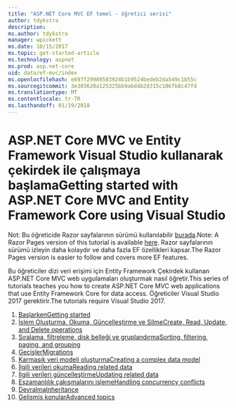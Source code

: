 ```yaml
---
title: "ASP.NET Core MVC EF temel - öğretici serisi"
author: tdykstra
description: 
ms.author: tdykstra
manager: wpickett
ms.date: 10/15/2017
ms.topic: get-started-article
ms.technology: aspnet
ms.prod: asp.net-core
uid: data/ef-mvc/index
ms.openlocfilehash: e697f29989583924b1b9524bedeb2da549c1b55c
ms.sourcegitcommit: 3e303620a125325bb9abd4b2d315c106fb8c47fd
ms.translationtype: MT
ms.contentlocale: tr-TR
ms.lasthandoff: 01/19/2018
---
```

# <a name="getting-started-with-aspnet-core-mvc-and-entity-framework-core-using-visual-studio"></a><span data-ttu-id="7e462-102">ASP.NET Core MVC ve Entity Framework Visual Studio kullanarak çekirdek ile çalışmaya başlama</span><span class="sxs-lookup"><span data-stu-id="7e462-102">Getting started with ASP.NET Core MVC and Entity Framework Core using Visual Studio</span></span>

<span data-ttu-id="7e462-103">Not: Bu öğreticide Razor sayfalarının sürümü kullanılabilir [burada](xref:data/ef-rp/intro).</span><span class="sxs-lookup"><span data-stu-id="7e462-103">Note: A Razor Pages version of this tutorial is available [here](xref:data/ef-rp/intro).</span></span> <span data-ttu-id="7e462-104">Razor sayfalarının sürümü izleyin daha kolaydır ve daha fazla EF özellikleri kapsar.</span><span class="sxs-lookup"><span data-stu-id="7e462-104">The Razor Pages version is easier to follow and covers more EF features.</span></span>

<span data-ttu-id="7e462-105">Bu öğreticiler dizi veri erişimi için Entity Framework Çekirdek kullanan ASP.NET Core MVC web uygulamaları oluşturmak nasıl öğretir.</span><span class="sxs-lookup"><span data-stu-id="7e462-105">This series of tutorials teaches you how to create ASP.NET Core MVC web applications that use Entity Framework Core for data access.</span></span> <span data-ttu-id="7e462-106">Öğreticiler Visual Studio 2017 gerektirir.</span><span class="sxs-lookup"><span data-stu-id="7e462-106">The tutorials require Visual Studio 2017.</span></span>

1. [<span data-ttu-id="7e462-107">Başlarken</span><span class="sxs-lookup"><span data-stu-id="7e462-107">Getting started</span></span>](intro.md)
2. [<span data-ttu-id="7e462-108">İşlem Oluşturma, Okuma, Güncelleştirme ve Silme</span><span class="sxs-lookup"><span data-stu-id="7e462-108">Create, Read, Update, and Delete operations</span></span>](crud.md)
3. [<span data-ttu-id="7e462-109">Sıralama, filtreleme, disk belleği ve gruplandırma</span><span class="sxs-lookup"><span data-stu-id="7e462-109">Sorting, filtering, paging, and grouping</span></span>](sort-filter-page.md)
4. [<span data-ttu-id="7e462-110">Geçişler</span><span class="sxs-lookup"><span data-stu-id="7e462-110">Migrations</span></span>](migrations.md)
5. [<span data-ttu-id="7e462-111">Karmaşık veri modeli oluşturma</span><span class="sxs-lookup"><span data-stu-id="7e462-111">Creating a complex data model</span></span>](complex-data-model.md)
6. [<span data-ttu-id="7e462-112">İlgili verileri okuma</span><span class="sxs-lookup"><span data-stu-id="7e462-112">Reading related data</span></span>](read-related-data.md)
7. [<span data-ttu-id="7e462-113">İlgili verileri güncelleştirme</span><span class="sxs-lookup"><span data-stu-id="7e462-113">Updating related data</span></span>](update-related-data.md)
8. [<span data-ttu-id="7e462-114">Eşzamanlılık çakışmalarını işleme</span><span class="sxs-lookup"><span data-stu-id="7e462-114">Handling concurrency conflicts</span></span>](concurrency.md)
9. [<span data-ttu-id="7e462-115">Devralma</span><span class="sxs-lookup"><span data-stu-id="7e462-115">Inheritance</span></span>](inheritance.md)
10. [<span data-ttu-id="7e462-116">Gelişmiş konular</span><span class="sxs-lookup"><span data-stu-id="7e462-116">Advanced topics</span></span>](advanced.md)
